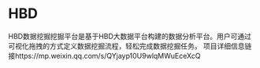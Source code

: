 # HBD
HBD数据挖掘挖掘平台是基于HBD大数据平台构建的数据分析平台。用户可通过可视化拖拽的方式定义数据挖掘流程，轻松完成数据挖掘任务。
项目详细信息链接https://mp.weixin.qq.com/s/QYjayp10U9wlqMWuEceXcQ
